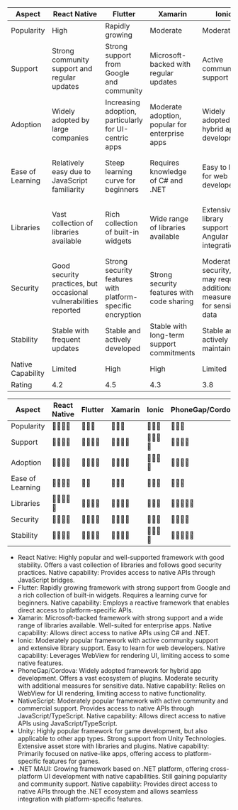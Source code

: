 
| Aspect             | React Native | Flutter | Xamarin | Ionic | PhoneGap/Cordova | NativeScript | .NET MAUI |
|--------------------|--------------|---------|---------|-------|------------------|---------------|-----------|
| Popularity         | High         | Rapidly growing | Moderate | Moderate | Moderate | Moderate | Moderate |
| Support            | Strong community support and regular updates | Strong support from Google and community | Microsoft-backed with regular updates | Active community support | Active community support | Active community and commercial support | Strong support from Microsoft |
| Adoption           | Widely adopted by large companies | Increasing adoption, particularly for UI-centric apps | Moderate adoption, popular for enterprise apps | Widely adopted for hybrid app development | Widely adopted for hybrid app development | Moderate adoption, popular for native-like apps | Emerging adoption with the backing of Microsoft |
| Ease of Learning    | Relatively easy due to JavaScript familiarity | Steep learning curve for beginners | Requires knowledge of C# and .NET | Easy to learn for web developers | Easy to learn for web developers | Learning curve for beginners due to JavaScript/TypeScript and native concepts | Familiar for developers with .NET and C# experience |
| Libraries          | Vast collection of libraries available | Rich collection of built-in widgets | Wide range of libraries available | Extensive library support with Angular integration | Vast ecosystem of plugins | Extensive collection of plugins and libraries | Growing ecosystem with access to existing .NET libraries |
| Security           | Good security practices, but occasional vulnerabilities reported | Strong security features with platform-specific encryption | Strong security features with code sharing | Moderate security, may require additional measures for sensitive data | Moderate security, may require additional measures for sensitive data | Strong security with native APIs integration | Strong security practices with native integration |
| Stability          | Stable with frequent updates | Stable and actively developed | Stable with long-term support commitments | Stable and actively maintained | Stable and widely used | Stable and actively developed | Emerging framework with ongoing development |
| Native Capability  | Limited       | High    | High    | Limited | Limited          | High          | High      |
| Rating             | 4.2           | 4.5     | 4.3     | 3.8     | 3.7              | 4.0           | 4.1        |


| Aspect             | React Native | Flutter | Xamarin | Ionic | PhoneGap/Cordova | NativeScript |  .NET MAUI |
|--------------------|--------------|---------|---------|-------|------------------|---------------|----------|
| Popularity         | 🌟🌟🌟🌟       | 🌟🌟🌟     | 🌟🌟🌟    | 🌟🌟🌟  | 🌟🌟🌟            | 🌟🌟🌟     | 🌟🌟🌟   |
| Support            | 🌟🌟🌟🌟      | 🌟🌟🌟🌟  | 🌟🌟🌟🌟 | 🌟🌟🌟🌟 | 🌟🌟🌟🌟           | 🌟🌟🌟🌟      | 🌟🌟🌟   |
| Adoption           | 🌟🌟🌟🌟       | 🌟🌟🌟🌟 | 🌟🌟🌟🌟 | 🌟🌟🌟🌟 | 🌟🌟🌟🌟           | 🌟🌟🌟🌟      | 🌟🌟🌟   |
| Ease of Learning    | 🌟🌟🌟🌟       | 🌟🌟      | 🌟🌟🌟    | 🌟🌟🌟   | 🌟🌟🌟             | 🌟🌟🌟   | 🌟🌟🌟   |
| Libraries          | 🌟🌟🌟🌟🌟    | 🌟🌟🌟🌟 | 🌟🌟🌟🌟 | 🌟🌟🌟   | 🌟🌟🌟🌟🌟        | 🌟🌟🌟🌟🌟       | 🌟🌟🌟   |
| Security           | 🌟🌟🌟🌟       | 🌟🌟🌟🌟 | 🌟🌟🌟🌟 | 🌟🌟🌟   | 🌟🌟🌟🌟           | 🌟🌟🌟🌟🌟    | 🌟🌟🌟   |
| Stability          | 🌟🌟🌟🌟       | 🌟🌟🌟🌟 | 🌟🌟🌟🌟 | 🌟🌟🌟🌟 | 🌟🌟🌟🌟🌟        | 🌟🌟🌟🌟🌟      | 🌟🌟🌟🌟 |


- React Native: Highly popular and well-supported framework with good stability. Offers a vast collection of libraries and follows good security practices. Native capability: Provides access to native APIs through JavaScript bridges.
- Flutter: Rapidly growing framework with strong support from Google and a rich collection of built-in widgets. Requires a learning curve for beginners. Native capability: Employs a reactive framework that enables direct access to platform-specific APIs.
- Xamarin: Microsoft-backed framework with strong support and a wide range of libraries available. Well-suited for enterprise apps. Native capability: Allows direct access to native APIs using C# and .NET.
- Ionic: Moderately popular framework with active community support and extensive library support. Easy to learn for web developers. Native capability: Leverages WebView for rendering UI, limiting access to some native features.
- PhoneGap/Cordova: Widely adopted framework for hybrid app development. Offers a vast ecosystem of plugins. Moderate security with additional measures for sensitive data. Native capability: Relies on WebView for UI rendering, limiting access to native functionality.
- NativeScript: Moderately popular framework with active community and commercial support. Provides access to native APIs through JavaScript/TypeScript. Native capability: Allows direct access to native APIs using JavaScript/TypeScript.
- Unity: Highly popular framework for game development, but also applicable to other app types. Strong support from Unity Technologies. Extensive asset store with libraries and plugins. Native capability: Primarily focused on native-like apps, offering access to platform-specific features for games.
- .NET MAUI: Growing framework based on .NET platform, offering cross-platform UI development with native capabilities. Still gaining popularity and community support. Native capability: Provides direct access to native APIs through the .NET ecosystem and allows seamless integration with platform-specific features.
